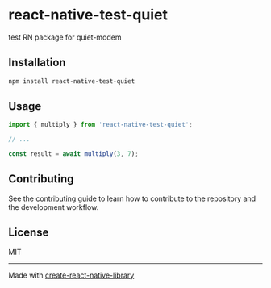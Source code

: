 # react-native-test-quiet
test RN package for quiet-modem

## Installation

```sh
npm install react-native-test-quiet
```

## Usage

```js
import { multiply } from 'react-native-test-quiet';

// ...

const result = await multiply(3, 7);
```

## Contributing

See the [contributing guide](CONTRIBUTING.md) to learn how to contribute to the repository and the development workflow.

## License

MIT

---

Made with [create-react-native-library](https://github.com/callstack/react-native-builder-bob)
